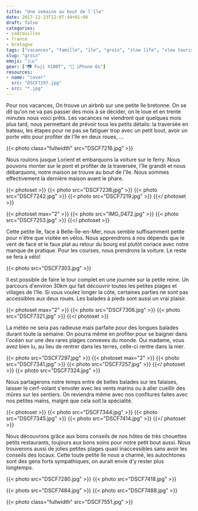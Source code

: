 ```yaml
---
title: "Une semaine au bout de l'île"
date: 2017-12-23T12:07:44+01:00
draft: false
categories:
- vadrouilles
- france
- bretagne
tags: ["vacances", "famille", "ile", "groix", "slow life", "slow tourism", "velo", "randonnée", "découverte", "mer", "falaises", "sentiers"]
slug: "groix"
emoji: "🇫🇷"
gear: ["📷 Fuji X100T", "📱 iPhone 6s"]
resources:
- name: "cover"
  src: "DSCF7297.jpg"
- src: "*.jpg"
---
```


Pour nos vacances, On trouve un airbnb sur une petite île bretonne. On se dit qu'on ne va pas passer des mois à se décider, on le loue et en trente minutes nous voici prêts. Les vacances ne viendront que quelques mois plus tard, nous permettant de prévoir tous les petits détails: la traversée en bateau, les étapes pour ne pas se fatiguer trop avec un petit bout, avoir un porte vélo pour profiter de l'île en deux roues, ...

{{< photo class="fullwidth" src="DSCF7216.jpg" >}}

Nous roulons jusque Lorient et embarquons la voiture sur le ferry. Nous pouvons monter sur le pont et profiter de la traversée, l'île grandit et nous débarquons, notre maison se trouve au bout de l'île. Nous sommes effectivement la dernière maison avant le phare.

{{< photoset >}}
  {{< photo src="DSCF7238.jpg" >}}
  {{< photo src="DSCF7242.jpg" >}}
  {{< photo src="DSCF7219.jpg" >}}
{{</ photoset >}}

{{< photoset max="2" >}}
  {{< photo src="IMG_0472.jpg" >}}
  {{< photo src="DSCF7253.jpg" >}}
{{</ photoset >}}

Cette petite île, face à Belle-Île-en-Mer, nous semble suffisamment petite pour n'être que visitée en vélos. Nous apprendrons à nos dépends que le vent de face et le faux plat au retour du bourg est plutôt coriace avec notre manque de pratique. Pour les courses, nous prendrons la voiture. Le reste se fera à vélo!

{{< photo src="DSCF7303.jpg" >}}

Il est possible de faire le tour complet en une journée sur la petite reine. Un parcours d'environ 30km qui fait découvrir toutes les petites plages et villages de l'île. Si vous voulez longer la côte, certaines parties ne sont pas accessibles aux deux roues. Les balades à pieds sont aussi un vrai plaisir.

{{< photoset max="2" >}}
  {{< photo src="DSCF7306.jpg" >}}
  {{< photo src="DSCF7321.jpg" >}}
{{</ photoset >}}

La météo ne sera pas radieuse mais parfaite pour des longues balades durant toute la semaine. On pourra même en profiter pour se baigner dans l'océan sur une des rares plages convexes du monde. Oui madame, vous avez bien lu, au lieu de rentrer dans les terres, celle-ci rentre dans la mer.

{{< photo src="DSCF7297.jpg" >}}
{{< photoset max="2" >}}
  {{< photo src="DSCF7341.jpg" >}}
  {{< photo src="DSCF7257.jpg" >}}
{{</ photoset >}}
{{< photo src="DSCF7324.jpg" >}}

Nous partagerons notre temps entre de belles balades sur les falaises, laisser le cerf-volant s'envoler avec les vents marins ou à aller cueillir des mûres sur les sentiers. On reviendra même avec nos confitures faites avec nos petites mains, malgré que cela soit la spécialité.

{{< photoset >}}
  {{< photo src="DSCF7344.jpg" >}}
  {{< photo src="DSCF7345.jpg" >}}
  {{< photo src="DSCF7414.jpg" >}}
{{</ photoset >}}

Nous découvrons grâce aux bons conseils de nos hôtes de très chouettes petits restaurants, toujours aux bons soins pour notre petit bout aussi. Nous trouverons aussi de jolies petites plages quasi inaccessibles sans avoir les conseils des locaux. Cette toute petite île nous a charmé, les autochtones sont des gens forts sympathiques, on aurait envie d'y rester plus longtemps.

{{< photo src="DSCF7280.jpg" >}}
{{< photo src="DSCF7418.jpg" >}}

{{< photo src="DSCF7484.jpg" >}}
{{< photo src="DSCF7488.jpg" >}}

{{< photo class="fullwidth" src="DSCF7551.jpg" >}}
